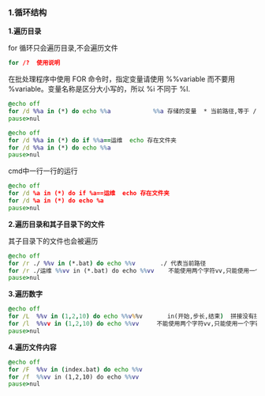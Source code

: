 ### 1.循环结构

**1.遍历目录**

for 循环只会遍历目录,不会遍历文件

```bat
for /?  使用说明
```

在批处理程序中使用 FOR 命令时，指定变量请使用 %%variable
而不要用 %variable。变量名称是区分大小写的，所以 %i 不同于 %I.

```bat
@echo off
for /d %%a in (*) do echo %%a            %%a 存储的变量  * 当前路径,等于 /*
pause>nul
```

```bat
@echo off
for /d %%a in (*) do if %%a==运维  echo 存在文件夹
for /d %%a in (*) do echo %%a 
pause>nul
```

cmd中一行一行的运行

```bat
@echo off
for /d %a in (*) do if %a==运维  echo 存在文件夹
for /d %a in (*) do echo %a 
pause>nul
```

**2.遍历目录和其子目录下的文件**

其子目录下的文件也会被遍历

```bat
@echo off
for /r ./ %%v in (*.bat) do echo %%v       ./ 代表当前路径
for /r ./运维 %%vv in (*.bat) do echo %%vv    不能使用两个字符vv,只能使用一个字符
pause>nul
```

**3.遍历数字**

```bat
@echo off
for /L  %%v in (1,2,10) do echo %%v%%v       in(开始,步长,结束)  拼接没有拼接符,直接拼接
for /l  %%vv in (1,2,10) do echo %%vv     不能使用两个字符vv,只能使用一个字符
pause>nul
```

**4.遍历文件内容**

```bat
@echo off
for /F  %%v in (index.bat) do echo %%v
for /f  %%vv in (1,2,10) do echo %%vv     
pause>nul
```

